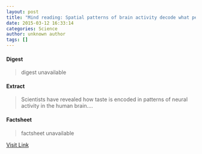```yaml
---
layout: post
title: "Mind reading: Spatial patterns of brain activity decode what people taste"
date: 2015-03-12 16:33:14
categories: Science
author: unknown author
tags: []
---
```



#### Digest
>digest unavailable

#### Extract
>Scientists have revealed how taste is encoded in patterns of neural activity in the human brain....

#### Factsheet
>factsheet unavailable

[Visit Link](http://feeds.sciencedaily.com/~r/sciencedaily/~3/YpszKjNHkOo/150312123314.htm)


